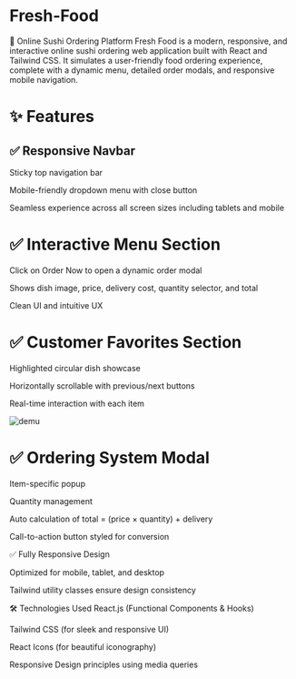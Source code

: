 # Fresh-Food
🥗 Online Sushi Ordering Platform
Fresh Food is a modern, responsive, and interactive online sushi ordering web application built with React and Tailwind CSS. It simulates a user-friendly food ordering experience, complete with a dynamic menu, detailed order modals, and responsive mobile navigation.

# ✨ Features
## ✅ Responsive Navbar

Sticky top navigation bar

Mobile-friendly dropdown menu with close button

Seamless experience across all screen sizes including tablets and mobile

# ✅ Interactive Menu Section

Click on Order Now to open a dynamic order modal

Shows dish image, price, delivery cost, quantity selector, and total

Clean UI and intuitive UX

# ✅ Customer Favorites Section

Highlighted circular dish showcase

Horizontally scrollable with previous/next buttons

Real-time interaction with each item

![demu](https://github.com/user-attachments/assets/5a95b914-0fdf-4e3b-aa08-224ea8ce7974)


# ✅ Ordering System Modal

Item-specific popup

Quantity management

Auto calculation of total = (price × quantity) + delivery

Call-to-action button styled for conversion

✅ Fully Responsive Design

Optimized for mobile, tablet, and desktop

Tailwind utility classes ensure design consistency

🛠️ Technologies Used
React.js (Functional Components & Hooks)

Tailwind CSS (for sleek and responsive UI)

React Icons (for beautiful iconography)

Responsive Design principles using media queries

